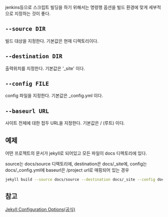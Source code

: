 ---
---
jenkins등으로 스크립트 빌딩을 하기 위해서는 명령행 옵션을 빌드 환경에 맞게 세부적으로 지정하는 것이 좋다.

## `--source DIR`

빌드 대상을 지정한다. 기본값은 현재 디렉토리이다.

## `--destination DIR`

출력위치를 지정한다. 기본값은 '_site' 이다.

## `--config FILE`

config 파일을 지정한다. 기본값은 _config.yml 이다.

## `--baseurl URL`

사이트 전체에 대한 접두 URL을 지정한다. 기본값은 / (루트) 이다.

## 예제

어떤 프로젝트의 문서가 jekyll로 되어있고 모든 파일이 docs 디렉토리에 있다.

source는 docs/source 디렉토리에, destination은 docs/_site에, config는 docs/_config.yml에 baseurl은 /project url로 매핑되어 있는 경우

```bash
jekyll build --source docs/source --destination docs/_site --config docs/_config.yml --baseurl /project
```

## 참고

[Jekyll Configuration Options(공식)](https://jekyllrb.com/docs/configuration/options/)